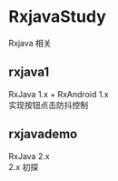 # RxjavaStudy
Rxjava 相关

## rxjava1
RxJava 1.x + RxAndroid 1.x  
实现按钮点击防抖控制
## rxjavademo
RxJava 2.x  
2.x 初探
